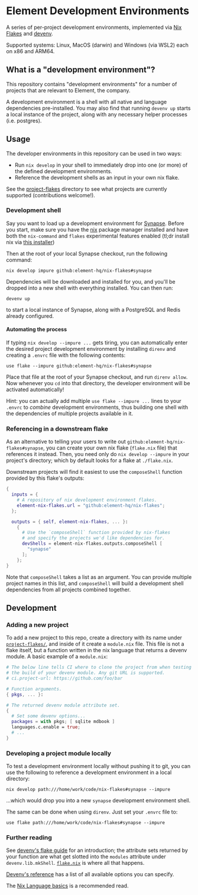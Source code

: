 # Element Development Environments

A series of per-project development environments, implemented via [Nix
Flakes](https://zero-to-nix.com/concepts/flakes) and
[devenv](https://devenv.sh/).

Supported systems: Linux, MacOS (darwin) and Windows (via WSL2) each on x86 and
ARM64.

## What is a "development environment"?

This repository contains "development environments" for a number of projects
that are relevant to Element, the company.

A development environment is a shell with all native and language dependencies
pre-installed. You may also find that running `devenv up` starts a local
instance of the project, along with any necessary helper processes (i.e.
postgres).

## Usage

The developer environments in this repository can be used in two ways:

* Run `nix develop` in your shell to immediately drop into one (or more)
  of the defined development environments.
* Reference the development shells as an input in your own nix flake.

See the [project-flakes](./project-flakes) directory to see what projects
are currently supported (contributions welcome!).

### Development shell

Say you want to load up a development environment for
[Synapse](https://github.com/matrix-org/synapse). Before you start, make sure
you have the [nix](https://nixos.org/download) package manager installed and
have both the `nix-command` and `flakes` experimental features enabled (tl;dr
install nix via [this
installer](https://github.com/DeterminateSystems/nix-installer?tab=readme-ov-file#the-determinate-nix-installer))

Then at the root of your local Synapse checkout, run the following command:

```shell
nix develop impure github:element-hq/nix-flakes#synapse
```

Dependencies will be downloaded and installed for you, and you'll be dropped
into a new shell with everything installed. You can then run:

```shell
devenv up
```

to start a local instance of Synapse, along with a PostgreSQL and Redis already
configured.

#### Automating the process

If typing `nix develop --impure ...` gets tiring, you can automatically enter
the desired project development environment by installing `direnv` and creating
a `.envrc` file with the following contents:

```
use flake --impure github:element-hq/nix-flakes#synapse
```

Place that file at the root of your Synapse checkout, and run `direnv allow`.
Now whenever you `cd` into that directory, the developer environment will be
activated automatically!

Hint: you can actually add multiple `use flake --impure ...` lines to your
`.envrc` to *combine* development environments, thus building one shell
with the dependencies of multiple projects available in it.

### Referencing in a downstream flake

As an alternative to telling your users to write out
`github:element-hq/nix-flakes#synapse`, you can create your own nix flake
(`flake.nix` file) that references it instead. Then, you need only do `nix
develop --impure` in your project's directory; which by default looks for a
flake at `./flake.nix`.

Downstream projects will find it easiest to use the `composeShell` function
provided by this flake's outputs:

```nix
{
  inputs = {
    # A repository of nix development environment flakes.
    element-nix-flakes.url = "github:element-hq/nix-flakes";
  };

  outputs = { self, element-nix-flakes, ... }:
    {
      # Use the `composeShell` function provided by nix-flakes
      # and specify the projects we'd like dependencies for.
      devShells = element-nix-flakes.outputs.composeShell [
        "synapse"
      ];
    };
}
```

Note that `composeShell` takes a list as an argument. You can provide multiple
project names in this list, and `composeShell` will build a development shell
dependencies from all projects combined together.

## Development

### Adding a new project

To add a new project to this repo, create a directory with its name under
[`project-flakes/`](project-flakes/), and inside of it create a `module.nix`
file. This file is not a flake itself, but a function written in the nix
language that returns a devenv module. A basic example of a `module.nix`:

```nix
# The below line tells CI where to clone the project from when testing
# the build of your devenv module. Any git URL is supported.
# ci.project-url: https://github.com/foo/bar

# Function arguments.
{ pkgs, ... }:

# The returned devenv module attribute set.
{
  # Set some devenv options...
  packages = with pkgs; [ sqlite mdbook ]
  languages.c.enable = true;
  # ...
}
```

### Developing a project module locally

To test a development environment locally without pushing it to git, you can
use the following to reference a development environment in a local directory:

```
nix develop path:///home/work/code/nix-flakes#synapse --impure
```

...which would drop you into a new `synapse` development environment shell.

The same can be done when using `direnv`. Just set your `.envrc` file to:

```
use flake path:///home/work/code/nix-flakes#synapse --impure
```

### Further reading

See [devenv's flake guide](https://devenv.sh/guides/using-with-flakes/) for an
introduction; the attribute sets returned by your function are what get slotted
into the `modules` attribute under `devenv.lib.mkShell`. [`flake.nix`](flake.nix)
is where all that happens.

[Devenv's reference](https://devenv.sh/reference/options/) has a list of all
available options you can specify.

The [Nix Language basics](https://zero-to-nix.com/concepts/nix-language) is a
recommended read.